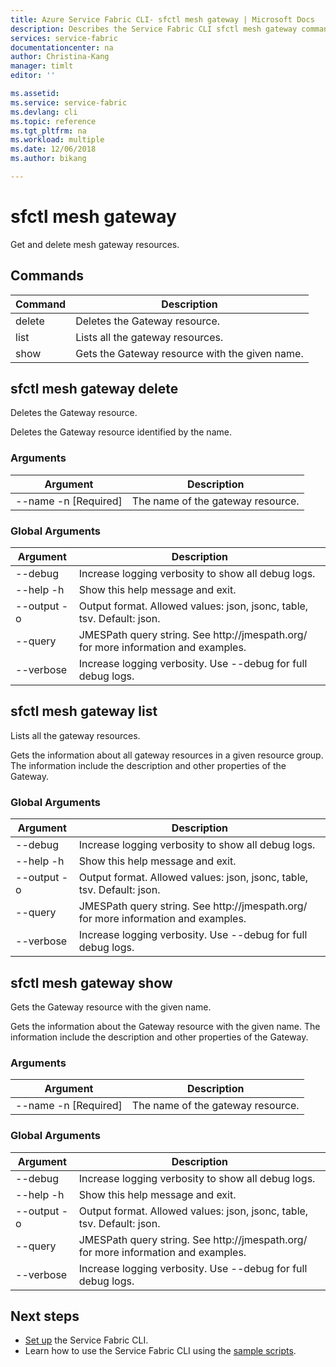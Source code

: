 ```yaml
---
title: Azure Service Fabric CLI- sfctl mesh gateway | Microsoft Docs
description: Describes the Service Fabric CLI sfctl mesh gateway commands.
services: service-fabric
documentationcenter: na
author: Christina-Kang
manager: timlt
editor: ''

ms.assetid: 
ms.service: service-fabric
ms.devlang: cli
ms.topic: reference
ms.tgt_pltfrm: na
ms.workload: multiple
ms.date: 12/06/2018
ms.author: bikang

---
```


# sfctl mesh gateway
Get and delete mesh gateway resources.

## Commands

|Command|Description|
| --- | --- |
| delete | Deletes the Gateway resource. |
| list | Lists all the gateway resources. |
| show | Gets the Gateway resource with the given name. |

## sfctl mesh gateway delete
Deletes the Gateway resource.

Deletes the Gateway resource identified by the name.

### Arguments

|Argument|Description|
| --- | --- |
| --name -n [Required] | The name of the gateway resource. |

### Global Arguments

|Argument|Description|
| --- | --- |
| --debug | Increase logging verbosity to show all debug logs. |
| --help -h | Show this help message and exit. |
| --output -o | Output format.  Allowed values\: json, jsonc, table, tsv.  Default\: json. |
| --query | JMESPath query string. See http\://jmespath.org/ for more information and examples. |
| --verbose | Increase logging verbosity. Use --debug for full debug logs. |

## sfctl mesh gateway list
Lists all the gateway resources.

Gets the information about all gateway resources in a given resource group. The information include the description and other properties of the Gateway.

### Global Arguments

|Argument|Description|
| --- | --- |
| --debug | Increase logging verbosity to show all debug logs. |
| --help -h | Show this help message and exit. |
| --output -o | Output format.  Allowed values\: json, jsonc, table, tsv.  Default\: json. |
| --query | JMESPath query string. See http\://jmespath.org/ for more information and examples. |
| --verbose | Increase logging verbosity. Use --debug for full debug logs. |

## sfctl mesh gateway show
Gets the Gateway resource with the given name.

Gets the information about the Gateway resource with the given name. The information include the description and other properties of the Gateway.

### Arguments

|Argument|Description|
| --- | --- |
| --name -n [Required] | The name of the gateway resource. |

### Global Arguments

|Argument|Description|
| --- | --- |
| --debug | Increase logging verbosity to show all debug logs. |
| --help -h | Show this help message and exit. |
| --output -o | Output format.  Allowed values\: json, jsonc, table, tsv.  Default\: json. |
| --query | JMESPath query string. See http\://jmespath.org/ for more information and examples. |
| --verbose | Increase logging verbosity. Use --debug for full debug logs. |


## Next steps
- [Set up](service-fabric-cli.md) the Service Fabric CLI.
- Learn how to use the Service Fabric CLI using the [sample scripts](/azure/service-fabric/scripts/sfctl-upgrade-application).